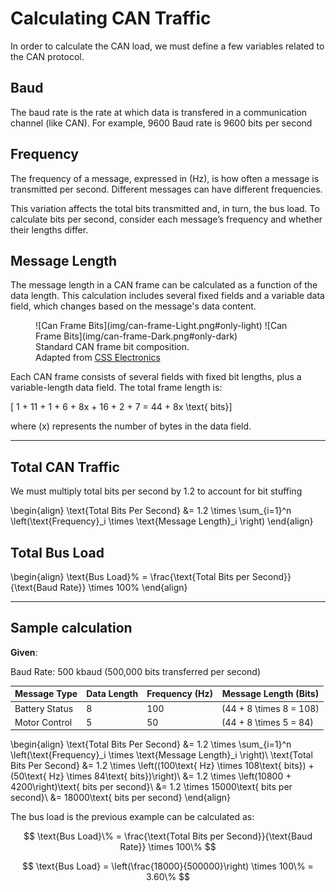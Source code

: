 # Calculating CAN Traffic

In order to calculate the CAN load, we must define a few variables related to the CAN protocol.

## Baud

The baud rate is the rate at which data is transfered in a communication channel (like CAN). For example, 9600 Baud rate is 9600 bits per second

## Frequency

The frequency of a message, expressed in (Hz), is how often a message is transmitted per second. Different messages can have different frequencies.

This variation affects the total bits transmitted and, in turn, the bus load. To calculate bits per second, consider each message’s frequency and whether their lengths differ.

## Message Length

The message length in a CAN frame can be calculated as a function of the data length. This calculation includes several fixed fields and a variable data field, which changes based on the message's data content.

<figure markdown="span">
![Can Frame Bits](img/can-frame-Light.png#only-light)
![Can Frame Bits](img/can-frame-Dark.png#only-dark)
<figcaption>Standard CAN frame bit composition.<br>Adapted from <a href="https://www.csselectronics.com/pages/can-bus-simple-intro-tutorial">CSS Electronics</a></figcaption>
</figure>

Each CAN frame consists of several fields with fixed bit lengths, plus a variable-length data field. The total frame length is:

\[ 1 + 11 + 1 + 6 + 8x + 16 + 2 + 7 = 44 + 8x \text{ bits}\]

where \(x\) represents the number of bytes in the data field.

--------------------------------------

## Total CAN Traffic

We must multiply total bits per second by 1.2 to account for bit stuffing

\begin{align}
\text{Total Bits Per Second} &= 1.2 \times \sum_{i=1}^n \left(\text{Frequency}_i \times \text{Message Length}_i \right)
\end{align}

## Total Bus Load

\begin{align}
\text{Bus Load}\% = \frac{\text{Total Bits per Second}}{\text{Baud Rate}} \times 100\%
\end{align}

--------------------------------------

## Sample calculation

**Given**:

Baud Rate: 500 kbaud (500,000 bits transferred per second)

|Message Type | Data Length| Frequency (Hz)| Message Length (Bits)|
|--------------|------------|---------------|---------------------|
|Battery Status|     8      |     100       | \(44 + 8 \times 8 = 108\)|
|Motor Control|      5      |     50        | \(44 + 8 \times 5 = 84\)|

\begin{align}
\text{Total Bits Per Second} &= 1.2 \times \sum_{i=1}^n \left(\text{Frequency}_i \times \text{Message Length}_i \right)\\
\text{Total Bits Per Second} &= 1.2 \times \left((100\text{ Hz} \times 108\text{ bits}) + (50\text{ Hz} \times 84\text{ bits})\right)\\
&= 1.2 \times \left(10800 + 4200\right)\text{ bits per second}\\
&= 1.2 \times 15000\text{ bits per second}\\
&= 18000\text{ bits per second}
\end{align}

The bus load is the previous example can be calculated as:

$$
\text{Bus Load}\% = \frac{\text{Total Bits per Second}}{\text{Baud Rate}} \times 100\%
$$

$$
\text{Bus Load} = \left(\frac{18000}{500000}\right) \times 100\% = 3.60\%
$$
